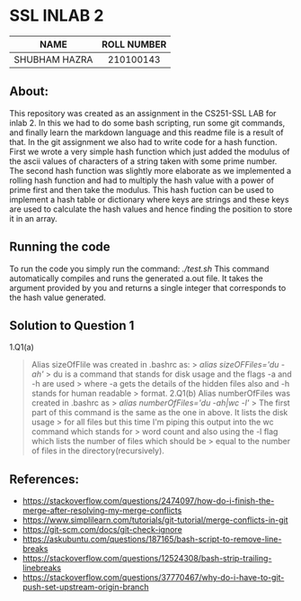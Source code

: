 # SSL INLAB 2

|NAME         | ROLL NUMBER |
|:-----------:|:-----------:|
|SHUBHAM HAZRA|210100143    |

## About:
This repository was created as an assignment in the CS251-SSL LAB for inlab 2. In this we had to do some bash scripting, run some git commands, and finally
learn the markdown language and this readme file is a result of that. In the git assignment we also had to write code for a hash function. 
First we wrote a very simple hash function which just added the modulus of the ascii values of characters of a string taken with some prime number.
The second hash function was slightly more elaborate as we implemented a rolling hash function and had to multiply the hash value with a power of prime first and then take the modulus.
This hash fuction can be used to implement a hash table or dictionary where keys are strings and these keys are used to calculate the hash values and hence 
finding the position to store it in an array.

## Running the code
To run the code you simply run the command:
  *./test.sh <string argument>*
 This command automatically compiles and runs the generated a.out file. It takes the argument provided by you and returns a single integer that
 corresponds to the hash value generated.

## Solution to Question 1
1.Q1(a)
> Alias sizeOfFlile was created in .bashrc as:
	> *alias sizeOFFiles='du -ah'*
	> du is a command that stands for disk usage and the flags -a and -h are used
	> where -a gets the details of the hidden files also and -h stands for human readable
	> format.
2.Q1(b)
> Alias numberOfFiles was created in .bashrc as
	> *alias numberOfFiles='du -ah|wc -l'*
	> The first part of this command is the same as the one in above. It lists the disk usage
	> for all files but this time I'm piping this output into the wc command which stands for
	> word count and also using the -l flag which lists the number of files which should be
	> equal to the number of files in the directory(recursively).

## References:
- https://stackoverflow.com/questions/2474097/how-do-i-finish-the-merge-after-resolving-my-merge-conflicts
- https://www.simplilearn.com/tutorials/git-tutorial/merge-conflicts-in-git
- https://git-scm.com/docs/git-check-ignore
- https://askubuntu.com/questions/187165/bash-script-to-remove-line-breaks
- https://stackoverflow.com/questions/12524308/bash-strip-trailing-linebreaks
- https://stackoverflow.com/questions/37770467/why-do-i-have-to-git-push-set-upstream-origin-branch
